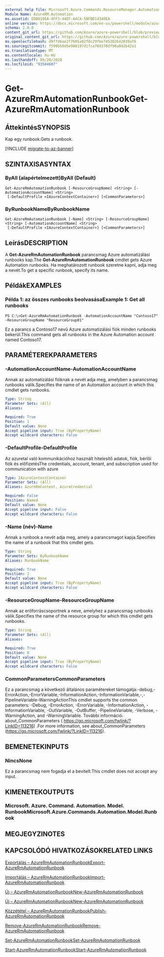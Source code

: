 ```yaml
---
external help file: Microsoft.Azure.Commands.ResourceManager.Automation.dll-Help.xml
Module Name: AzureRM.Automation
ms.assetid: EDB918EA-4FF3-44EF-A4CA-5BFBD14340EA
online version: https://docs.microsoft.com/en-us/powershell/module/azurerm.automation/get-azurermautomationrunbook
schema: 2.0.0
content_git_url: https://github.com/Azure/azure-powershell/blob/preview/src/ResourceManager/Automation/Commands.Automation/help/Get-AzureRMAutomationRunbook.md
original_content_git_url: https://github.com/Azure/azure-powershell/blob/preview/src/ResourceManager/Automation/Commands.Automation/help/Get-AzureRMAutomationRunbook.md
ms.openlocfilehash: d9ffd6ae2f7695a02f8c29fbe745202642039af6
ms.sourcegitcommit: f599b50d5e980197d1fca769378df90a842b42a1
ms.translationtype: MT
ms.contentlocale: hu-HU
ms.lasthandoff: 08/20/2020
ms.locfileid: "93504607"
---
```

# <span data-ttu-id="c6f9a-101">Get-AzureRmAutomationRunbook</span><span class="sxs-lookup"><span data-stu-id="c6f9a-101">Get-AzureRmAutomationRunbook</span></span>

## <span data-ttu-id="c6f9a-102">Áttekintés</span><span class="sxs-lookup"><span data-stu-id="c6f9a-102">SYNOPSIS</span></span>
<span data-ttu-id="c6f9a-103">Kap egy runbook.</span><span class="sxs-lookup"><span data-stu-id="c6f9a-103">Gets a runbook.</span></span>

[!INCLUDE [migrate-to-az-banner](../../includes/migrate-to-az-banner.md)]

## <span data-ttu-id="c6f9a-104">SZINTAXISA</span><span class="sxs-lookup"><span data-stu-id="c6f9a-104">SYNTAX</span></span>

### <span data-ttu-id="c6f9a-105">ByAll (alapértelmezett)</span><span class="sxs-lookup"><span data-stu-id="c6f9a-105">ByAll (Default)</span></span>
```
Get-AzureRmAutomationRunbook [-ResourceGroupName] <String> [-AutomationAccountName] <String>
 [-DefaultProfile <IAzureContextContainer>] [<CommonParameters>]
```

### <span data-ttu-id="c6f9a-106">ByRunbookName</span><span class="sxs-lookup"><span data-stu-id="c6f9a-106">ByRunbookName</span></span>
```
Get-AzureRmAutomationRunbook [-Name] <String> [-ResourceGroupName] <String> [-AutomationAccountName] <String>
 [-DefaultProfile <IAzureContextContainer>] [<CommonParameters>]
```

## <span data-ttu-id="c6f9a-107">Leírás</span><span class="sxs-lookup"><span data-stu-id="c6f9a-107">DESCRIPTION</span></span>
<span data-ttu-id="c6f9a-108">A **Get-AzureRmAutomationRunbook** parancsmag Azure automatizálási runbooks kap.</span><span class="sxs-lookup"><span data-stu-id="c6f9a-108">The **Get-AzureRmAutomationRunbook** cmdlet gets Azure Automation runbooks.</span></span>
<span data-ttu-id="c6f9a-109">Ha meghatározott runbook szeretne kapni, adja meg a nevét.</span><span class="sxs-lookup"><span data-stu-id="c6f9a-109">To get a specific runbook, specify its name.</span></span>

## <span data-ttu-id="c6f9a-110">Példák</span><span class="sxs-lookup"><span data-stu-id="c6f9a-110">EXAMPLES</span></span>

### <span data-ttu-id="c6f9a-111">Példa 1: az összes runbooks beolvasása</span><span class="sxs-lookup"><span data-stu-id="c6f9a-111">Example 1: Get all runbooks</span></span>
```
PS C:\>Get-AzureRmAutomationRunbook -AutomationAccountName "Contoso17" -ResourceGroupName "ResourceGroup01"
```

<span data-ttu-id="c6f9a-112">Ez a parancs a Contoso17 nevű Azure automatizálási fiók minden runbooks bekerül.</span><span class="sxs-lookup"><span data-stu-id="c6f9a-112">This command gets all runbooks in the Azure Automation account named Contoso17.</span></span>

## <span data-ttu-id="c6f9a-113">PARAMÉTEREK</span><span class="sxs-lookup"><span data-stu-id="c6f9a-113">PARAMETERS</span></span>

### <span data-ttu-id="c6f9a-114">-AutomationAccountName</span><span class="sxs-lookup"><span data-stu-id="c6f9a-114">-AutomationAccountName</span></span>
<span data-ttu-id="c6f9a-115">Annak az automatizálási fióknak a nevét adja meg, amelyben a parancsmag runbooks válik.</span><span class="sxs-lookup"><span data-stu-id="c6f9a-115">Specifies the name of an Automation account in which this cmdlet gets runbooks.</span></span>

```yaml
Type: String
Parameter Sets: (All)
Aliases: 

Required: True
Position: 1
Default value: None
Accept pipeline input: True (ByPropertyName)
Accept wildcard characters: False
```

### <span data-ttu-id="c6f9a-116">-DefaultProfile</span><span class="sxs-lookup"><span data-stu-id="c6f9a-116">-DefaultProfile</span></span>
<span data-ttu-id="c6f9a-117">Az azuretal való kommunikációhoz használt hitelesítő adatok, fiók, bérlői fiók és előfizetés</span><span class="sxs-lookup"><span data-stu-id="c6f9a-117">The credentials, account, tenant, and subscription used for communication with azure</span></span>

```yaml
Type: IAzureContextContainer
Parameter Sets: (All)
Aliases: AzureRmContext, AzureCredential

Required: False
Position: Named
Default value: None
Accept pipeline input: False
Accept wildcard characters: False
```

### <span data-ttu-id="c6f9a-118">-Name (név)</span><span class="sxs-lookup"><span data-stu-id="c6f9a-118">-Name</span></span>
<span data-ttu-id="c6f9a-119">Annak a runbook a nevét adja meg, amely a parancsmagot kapja.</span><span class="sxs-lookup"><span data-stu-id="c6f9a-119">Specifies the name of a runbook that this cmdlet gets.</span></span>

```yaml
Type: String
Parameter Sets: ByRunbookName
Aliases: RunbookName

Required: True
Position: 2
Default value: None
Accept pipeline input: True (ByPropertyName)
Accept wildcard characters: False
```

### <span data-ttu-id="c6f9a-120">-ResourceGroupName</span><span class="sxs-lookup"><span data-stu-id="c6f9a-120">-ResourceGroupName</span></span>
<span data-ttu-id="c6f9a-121">Annak az erőforráscsoportnek a neve, amelyhez a parancsmag runbooks válik.</span><span class="sxs-lookup"><span data-stu-id="c6f9a-121">Specifies the name of the resource group for which this cmdlet gets runbooks.</span></span>

```yaml
Type: String
Parameter Sets: (All)
Aliases: 

Required: True
Position: 0
Default value: None
Accept pipeline input: True (ByPropertyName)
Accept wildcard characters: False
```

### <span data-ttu-id="c6f9a-122">CommonParameters</span><span class="sxs-lookup"><span data-stu-id="c6f9a-122">CommonParameters</span></span>
<span data-ttu-id="c6f9a-123">Ez a parancsmag a következő általános paramétereket támogatja:-debug,-ErrorAction,-ErrorVariable,-InformationAction,-InformationVariable,-,-PipelineVariable-WarningAction</span><span class="sxs-lookup"><span data-stu-id="c6f9a-123">This cmdlet supports the common parameters: -Debug, -ErrorAction, -ErrorVariable, -InformationAction, -InformationVariable, -OutVariable, -OutBuffer, -PipelineVariable, -Verbose, -WarningAction, and -WarningVariable.</span></span> <span data-ttu-id="c6f9a-124">További információ: about_CommonParameters ( https://go.microsoft.com/fwlink/?LinkID=113216) .</span><span class="sxs-lookup"><span data-stu-id="c6f9a-124">For more information, see about_CommonParameters (https://go.microsoft.com/fwlink/?LinkID=113216).</span></span>

## <span data-ttu-id="c6f9a-125">BEMENETEK</span><span class="sxs-lookup"><span data-stu-id="c6f9a-125">INPUTS</span></span>

### <span data-ttu-id="c6f9a-126">Nincs</span><span class="sxs-lookup"><span data-stu-id="c6f9a-126">None</span></span>
<span data-ttu-id="c6f9a-127">Ez a parancsmag nem fogadja el a bevitelt.</span><span class="sxs-lookup"><span data-stu-id="c6f9a-127">This cmdlet does not accept any input.</span></span>

## <span data-ttu-id="c6f9a-128">KIMENETEK</span><span class="sxs-lookup"><span data-stu-id="c6f9a-128">OUTPUTS</span></span>

### <span data-ttu-id="c6f9a-129">Microsoft. Azure. Command. Automation. Model. Runbook</span><span class="sxs-lookup"><span data-stu-id="c6f9a-129">Microsoft.Azure.Commands.Automation.Model.Runbook</span></span>

## <span data-ttu-id="c6f9a-130">MEGJEGYZI</span><span class="sxs-lookup"><span data-stu-id="c6f9a-130">NOTES</span></span>

## <span data-ttu-id="c6f9a-131">KAPCSOLÓDÓ HIVATKOZÁSOK</span><span class="sxs-lookup"><span data-stu-id="c6f9a-131">RELATED LINKS</span></span>

[<span data-ttu-id="c6f9a-132">Exportálás – AzureRmAutomationRunbook</span><span class="sxs-lookup"><span data-stu-id="c6f9a-132">Export-AzureRmAutomationRunbook</span></span>](./Export-AzureRMAutomationRunbook.md)

[<span data-ttu-id="c6f9a-133">Importálás – AzureRmAutomationRunbook</span><span class="sxs-lookup"><span data-stu-id="c6f9a-133">Import-AzureRmAutomationRunbook</span></span>](./Import-AzureRMAutomationRunbook.md)

[<span data-ttu-id="c6f9a-134">Új – AzureRmAutomationRunbook</span><span class="sxs-lookup"><span data-stu-id="c6f9a-134">New-AzureRmAutomationRunbook</span></span>](./New-AzureRMAutomationRunbook.md)

[<span data-ttu-id="c6f9a-135">Új – AzureRmAutomationRunbook</span><span class="sxs-lookup"><span data-stu-id="c6f9a-135">New-AzureRmAutomationRunbook</span></span>](./New-AzureRMAutomationRunbook.md)

[<span data-ttu-id="c6f9a-136">Közzététel – AzureRmAutomationRunbook</span><span class="sxs-lookup"><span data-stu-id="c6f9a-136">Publish-AzureRmAutomationRunbook</span></span>](./Publish-AzureRMAutomationRunbook.md)

[<span data-ttu-id="c6f9a-137">Remove-AzureRmAutomationRunbook</span><span class="sxs-lookup"><span data-stu-id="c6f9a-137">Remove-AzureRmAutomationRunbook</span></span>](./Remove-AzureRMAutomationRunbook.md)

[<span data-ttu-id="c6f9a-138">Set-AzureRmAutomationRunbook</span><span class="sxs-lookup"><span data-stu-id="c6f9a-138">Set-AzureRmAutomationRunbook</span></span>](./Set-AzureRMAutomationRunbook.md)

[<span data-ttu-id="c6f9a-139">Start-AzureRmAutomationRunbook</span><span class="sxs-lookup"><span data-stu-id="c6f9a-139">Start-AzureRmAutomationRunbook</span></span>](./Start-AzureRMAutomationRunbook.md)


